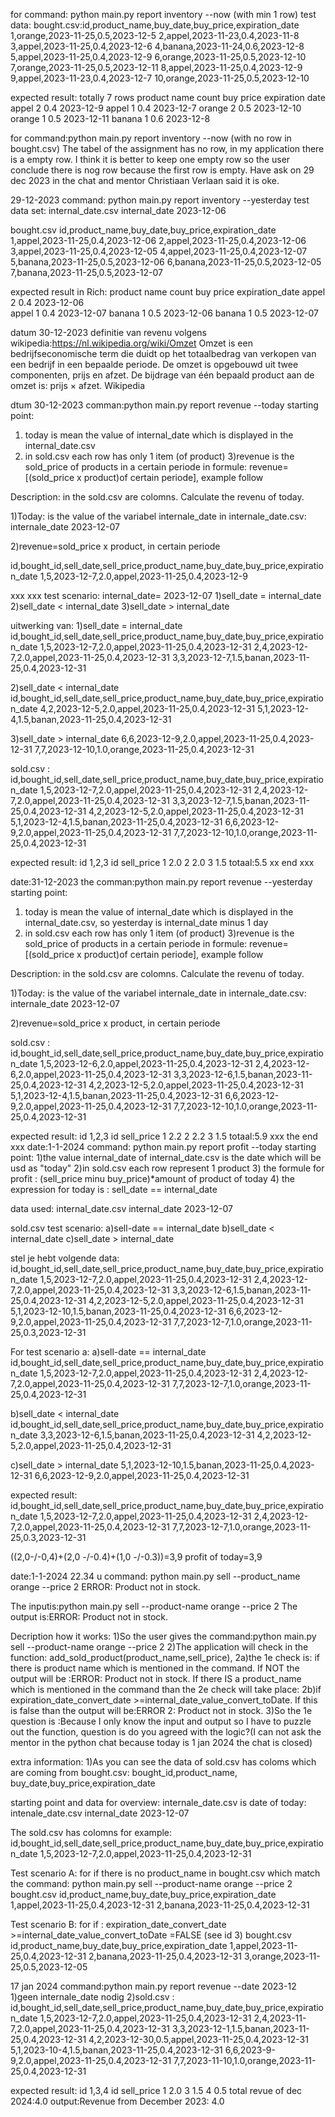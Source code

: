 for command: python main.py report inventory --now (with min 1 row)
test data:
bought.csv:id,product_name,buy_date,buy_price,expiration_date
1,orange,2023-11-25,0.5,2023-12-5
2,appel,2023-11-23,0.4,2023-11-8
3,appel,2023-11-25,0.4,2023-12-6
4,banana,2023-11-24,0.6,2023-12-8
5,appel,2023-11-25,0.4,2023-12-9
6,orange,2023-11-25,0.5,2023-12-10
7,orange,2023-11-25,0.5,2023-12-11
8,appel,2023-11-25,0.4,2023-12-9
9,appel,2023-11-23,0.4,2023-12-7
10,orange,2023-11-25,0.5,2023-12-10

expected result: totally 7 rows
product name  count  buy price  expiration date
appel         2      0.4        2023-12-9
appel         1      0.4        2023-12-7
orange        2      0.5        2023-12-10
orange        1      0.5        2023-12-11
banana        1      0.6        2023-12-8

for command:python main.py report inventory --now (with no row in bought.csv)
The tabel of the assignment has no row, in my application there is a empty row.
I think it is better to keep one empty row so the user conclude there is nog row 
because the first row is empty. Have ask on 29 dec 2023 in the chat and mentor Christiaan Verlaan
said it is oke.

29-12-2023
command: python main.py report inventory --yesterday
test data set:
internal_date.csv
internal_date
2023-12-06

bought.csv
id,product_name,buy_date,buy_price,expiration_date
1,appel,2023-11-25,0.4,2023-12-06
2,appel,2023-11-25,0.4,2023-12-06
3,appel,2023-11-25,0.4,2023-12-05
4,appel,2023-11-25,0.4,2023-12-07
5,banana,2023-11-25,0.5,2023-12-06
6,banana,2023-11-25,0.5,2023-12-05
7,banana,2023-11-25,0.5,2023-12-07

expected result in Rich:
product name count buy price expiration_date
appel         2     0.4      2023-12-06  
appel         1     0.4      2023-12-07 
banana        1     0.5      2023-12-06
banana        1     0.5      2023-12-07


datum 30-12-2023
definitie van revenu volgens wikipedia:https://nl.wikipedia.org/wiki/Omzet
Omzet is een bedrijfseconomische term die duidt op het totaalbedrag van verkopen van een bedrijf in een bepaalde periode. De omzet is opgebouwd uit twee componenten, prijs en afzet. De bijdrage van één bepaald product aan de omzet is: prijs × afzet. Wikipedia

dtum 30-12-2023
comman:python main.py report revenue --today
starting point:
1) today is mean the value of internal_date which is displayed in the internal_date.csv
2) in sold.csv each row has only 1 item (of product)
3)revenue is the sold_price of products in a certain periode in formule:
revenue=[(sold_price x product)of certain periode], example follow


Description: in the sold.csv are colomns. Calculate the revenu of today. 

1)Today: is the value of the variabel internale_date in internale_date.csv:
internale_date 
2023-12-07

2)revenue=sold_price x product, in certain periode

id,bought_id,sell_date,sell_price,product_name,buy_date,buy_price,expiration_date
1,5,2023-12-7,2.0,appel,2023-11-25,0.4,2023-12-9

xxx xxx
test scenario:
internal_date= 2023-12-07
1)sell_date = internal_date
2)sell_date < internal_date
3)sell_date > internal_date

uitwerking van:
1)sell_date = internal_date
id,bought_id,sell_date,sell_price,product_name,buy_date,buy_price,expiration_date
1,5,2023-12-7,2.0,appel,2023-11-25,0.4,2023-12-31
2,4,2023-12-7,2.0,appel,2023-11-25,0.4,2023-12-31
3,3,2023-12-7,1.5,banan,2023-11-25,0.4,2023-12-31

2)sell_date < internal_date
id,bought_id,sell_date,sell_price,product_name,buy_date,buy_price,expiration_date
4,2,2023-12-5,2.0,appel,2023-11-25,0.4,2023-12-31
5,1,2023-12-4,1.5,banan,2023-11-25,0.4,2023-12-31

3)sell_date > internal_date
6,6,2023-12-9,2.0,appel,2023-11-25,0.4,2023-12-31
7,7,2023-12-10,1.0,orange,2023-11-25,0.4,2023-12-31

sold.csv :
id,bought_id,sell_date,sell_price,product_name,buy_date,buy_price,expiration_date
1,5,2023-12-7,2.0,appel,2023-11-25,0.4,2023-12-31
2,4,2023-12-7,2.0,appel,2023-11-25,0.4,2023-12-31
3,3,2023-12-7,1.5,banan,2023-11-25,0.4,2023-12-31
4,2,2023-12-5,2.0,appel,2023-11-25,0.4,2023-12-31
5,1,2023-12-4,1.5,banan,2023-11-25,0.4,2023-12-31
6,6,2023-12-9,2.0,appel,2023-11-25,0.4,2023-12-31
7,7,2023-12-10,1.0,orange,2023-11-25,0.4,2023-12-31

expected result:
id 1,2,3
id sell_price
1  2.0
2  2.0
3  1.5
totaal:5.5
xx end xxx

date:31-12-2023
the comman:python main.py report revenue --yesterday
starting point:
1) today is mean the value of internal_date which is displayed in the internal_date.csv,
so yesterday is internal_date minus 1 day
2) in sold.csv each row has only 1 item (of product)
3)revenue is the sold_price of products in a certain periode in formule:
revenue=[(sold_price x product)of certain periode], example follow


Description: in the sold.csv are colomns. Calculate the revenu of today. 

1)Today: is the value of the variabel internale_date in internale_date.csv:
internale_date 
2023-12-07

2)revenue=sold_price x product, in certain periode

sold.csv :
id,bought_id,sell_date,sell_price,product_name,buy_date,buy_price,expiration_date
1,5,2023-12-6,2.0,appel,2023-11-25,0.4,2023-12-31
2,4,2023-12-6,2.0,appel,2023-11-25,0.4,2023-12-31
3,3,2023-12-6,1.5,banan,2023-11-25,0.4,2023-12-31
4,2,2023-12-5,2.0,appel,2023-11-25,0.4,2023-12-31
5,1,2023-12-4,1.5,banan,2023-11-25,0.4,2023-12-31
6,6,2023-12-9,2.0,appel,2023-11-25,0.4,2023-12-31
7,7,2023-12-10,1.0,orange,2023-11-25,0.4,2023-12-31

expected result:
id 1,2,3
id sell_price
1  2.2
2  2.2
3  1.5
totaal:5.9
xxx the end xxx
date:1-1-2024
 command: python main.py report profit --today
starting point:
1)the value internal_date of internal_date.csv is the date which will be usd as "today"
2)in sold.csv each row represent 1 product
3) the formule for profit : (sell_price minu buy_price)*amount of product of today
4) the expression for today is : sell_date == internal_date

data used:
internal_date.csv
internal_date
2023-12-07

sold.csv
test scenario:
a)sell-date == internal_date
b)sell_date < internal_date
c)sell_date > internal_date

stel je hebt volgende data:
id,bought_id,sell_date,sell_price,product_name,buy_date,buy_price,expiration_date
1,5,2023-12-7,2.0,appel,2023-11-25,0.4,2023-12-31
2,4,2023-12-7,2.0,appel,2023-11-25,0.4,2023-12-31
3,3,2023-12-6,1.5,banan,2023-11-25,0.4,2023-12-31
4,2,2023-12-5,2.0,appel,2023-11-25,0.4,2023-12-31
5,1,2023-12-10,1.5,banan,2023-11-25,0.4,2023-12-31
6,6,2023-12-9,2.0,appel,2023-11-25,0.4,2023-12-31
7,7,2023-12-7,1.0,orange,2023-11-25,0.3,2023-12-31

For test scenario a:
a)sell-date == internal_date
id,bought_id,sell_date,sell_price,product_name,buy_date,buy_price,expiration_date
1,5,2023-12-7,2.0,appel,2023-11-25,0.4,2023-12-31
2,4,2023-12-7,2.0,appel,2023-11-25,0.4,2023-12-31
7,7,2023-12-7,1.0,orange,2023-11-25,0.4,2023-12-31

b)sell_date < internal_date
id,bought_id,sell_date,sell_price,product_name,buy_date,buy_price,expiration_date
3,3,2023-12-6,1.5,banan,2023-11-25,0.4,2023-12-31
4,2,2023-12-5,2.0,appel,2023-11-25,0.4,2023-12-31

c)sell_date > internal_date
5,1,2023-12-10,1.5,banan,2023-11-25,0.4,2023-12-31
6,6,2023-12-9,2.0,appel,2023-11-25,0.4,2023-12-31

expected result:
id,bought_id,sell_date,sell_price,product_name,buy_date,buy_price,expiration_date
1,5,2023-12-7,2.0,appel,2023-11-25,0.4,2023-12-31
2,4,2023-12-7,2.0,appel,2023-11-25,0.4,2023-12-31
7,7,2023-12-7,1.0,orange,2023-11-25,0.3,2023-12-31

((2,0-/-0,4)+(2,0 -/-0.4)+(1,0 -/-0.3))=3,9
profit of today=3,9

date:1-1-2024 22.34 u
command: python main.py sell --product_name orange --price 2
ERROR: Product not in stock.

The inputis:python main.py sell --product-name orange --price 2
The output is:ERROR: Product not in stock.

Decription how it works:
1)So the user gives the command:python main.py sell --product-name orange --price 2
2)The application will check in the function: add_sold_product(product_name,sell_price), 2a)the 1e check is: if there is product name which is mentioned in the command. If NOT the output will be :ERROR: Product not in stock. If there IS a product_name which is mentioned in the command than the 2e check will take place:
2b)if expiration_date_convert_date >=internal_date_value_convert_toDate. If this is false than the output will be:ERROR 2: Product not in stock.
3)So the 1e question is :Because I only know the input and output so I have to puzzle out the function, question is do you agreed with the logic?(I can not ask the mentor in the python chat because today is 1 jan 2024 the chat is closed)

extra information:
1)As you can see the data of sold.csv has coloms which are coming from bought.csv: bought_id,product_name, buy_date,buy_price,expiration_date


starting point and data for overview:
internale_date.csv is date of today:
intenale_date.csv
internal_date
2023-12-07

The sold.csv has colomns for example:
id,bought_id,sell_date,sell_price,product_name,buy_date,buy_price,expiration_date
1,5,2023-12-7,2.0,appel,2023-11-25,0.4,2023-12-31


Test scenario A: for if there is no product_name in bought.csv which match the command:  python main.py sell --product-name orange --price 2
bought.csv
id,product_name,buy_date,buy_price,expiration_date
1,appel,2023-11-25,0.4,2023-12-31
2,banana,2023-11-25,0.4,2023-12-31

Test scenario B: for if : expiration_date_convert_date >=internal_date_value_convert_toDate =FALSE (see id 3)
bought.csv
id,product_name,buy_date,buy_price,expiration_date
1,appel,2023-11-25,0.4,2023-12-31
2,banana,2023-11-25,0.4,2023-12-31
3,orange,2023-11-25,0.5,2023-12-05

17 jan 2024
command:python main.py report revenue --date 2023-12
1)geen internale_date nodig
2)sold.csv :
id,bought_id,sell_date,sell_price,product_name,buy_date,buy_price,expiration_date
1,5,2023-12-7,2.0,appel,2023-11-25,0.4,2023-12-31
2,4,2023-11-7,2.0,appel,2023-11-25,0.4,2023-12-31
3,3,2023-12-1,1.5,banan,2023-11-25,0.4,2023-12-31
4,2,2023-12-30,0.5,appel,2023-11-25,0.4,2023-12-31
5,1,2023-10-4,1.5,banan,2023-11-25,0.4,2023-12-31
6,6,2023-9-9,2.0,appel,2023-11-25,0.4,2023-12-31
7,7,2023-11-10,1.0,orange,2023-11-25,0.4,2023-12-31

expected result:
id 1,3,4
id sell_price
1  2.0
3  1.5
4  0.5
total revue of dec 2024:4.0
output:Revenue from December 2023: 4.0